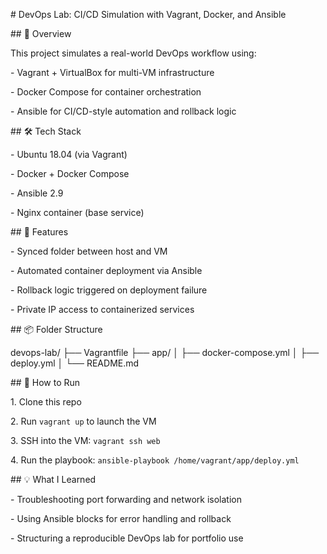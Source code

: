 \# DevOps Lab: CI/CD Simulation with Vagrant, Docker, and Ansible



\## 🧭 Overview

This project simulates a real-world DevOps workflow using:

\- Vagrant + VirtualBox for multi-VM infrastructure

\- Docker Compose for container orchestration

\- Ansible for CI/CD-style automation and rollback logic



\## 🛠️ Tech Stack

\- Ubuntu 18.04 (via Vagrant)

\- Docker + Docker Compose

\- Ansible 2.9

\- Nginx container (base service)



\## 🚀 Features

\- Synced folder between host and VM

\- Automated container deployment via Ansible

\- Rollback logic triggered on deployment failure

\- Private IP access to containerized services



\## 📦 Folder Structure

devops-lab/ ├── Vagrantfile ├── app/ │   ├── docker-compose.yml │   ├── deploy.yml │   └── README.md



\## 🧪 How to Run

1\. Clone this repo

2\. Run `vagrant up` to launch the VM

3\. SSH into the VM: `vagrant ssh web`

4\. Run the playbook: `ansible-playbook /home/vagrant/app/deploy.yml`



\## 💡 What I Learned

\- Troubleshooting port forwarding and network isolation

\- Using Ansible blocks for error handling and rollback

\- Structuring a reproducible DevOps lab for portfolio use



